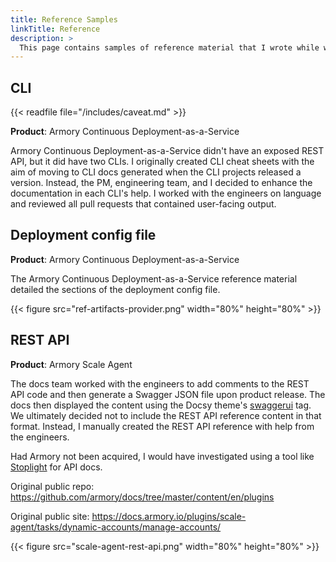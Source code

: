 ```yaml
---
title: Reference Samples
linkTitle: Reference
description: >
  This page contains samples of reference material that I wrote while working for Armory.
---
```


## CLI

{{< readfile file="/includes/caveat.md" >}}

**Product**: Armory Continuous Deployment-as-a-Service

Armory Continuous Deployment-as-a-Service didn't have an exposed REST API, but it did have two CLIs. I originally created CLI cheat sheets with the aim of moving to CLI docs generated when the CLI projects released a version. Instead, the PM, engineering team, and I decided to enhance the documentation in each CLI's help. I worked with the engineers on language and reviewed all pull requests that contained user-facing output.

## Deployment config file

**Product**: Armory Continuous Deployment-as-a-Service

The Armory Continuous Deployment-as-a-Service reference material detailed the sections of the deployment config file.

{{< figure src="ref-artifacts-provider.png" width="80%" height="80%" >}}

## REST API

**Product**: Armory Scale Agent

The docs team worked with the engineers to add comments to the REST API code and then generate a Swagger JSON file upon product release. The docs then displayed the content using the Docsy theme's [swaggerui](https://www.docsy.dev/docs/adding-content/shortcodes/#swaggerui) tag. We ultimately decided not to include the REST API reference content in that format. Instead, I manually created the REST API reference with help from the engineers.

Had Armory not been acquired, I would have investigated using a tool like [Stoplight](https://stoplight.io/) for API docs.

Original public repo: https://github.com/armory/docs/tree/master/content/en/plugins

Original public site: https://docs.armory.io/plugins/scale-agent/tasks/dynamic-accounts/manage-accounts/

{{< figure src="scale-agent-rest-api.png" width="80%" height="80%" >}}
